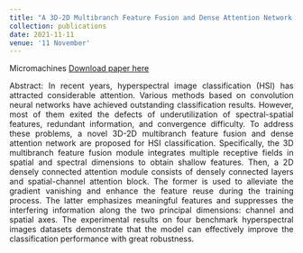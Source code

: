 ```yaml
---
title: "A 3D-2D Multibranch Feature Fusion and Dense Attention Network for Hyperspectral Image Classification"
collection: publications
date: 2021-11-11
venue: '11 November'
---
```

Micromachines
[Download paper here](https://www.mdpi.com/2072-666X/12/10/1271)

<div style="text-align: justify;">
Abstract: In recent years, hyperspectral image classification (HSI) has attracted considerable attention. Various methods based on convolution neural networks have achieved outstanding classification results. However, most of them exited the defects of underutilization of spectral-spatial features, redundant information, and convergence difficulty. To address these problems, a novel 3D-2D multibranch feature fusion and dense attention network are proposed for HSI classification. Specifically, the 3D multibranch feature fusion module integrates multiple receptive fields in spatial and spectral dimensions to obtain shallow features. Then, a 2D densely connected attention module consists of densely connected layers and spatial-channel attention block. The former is used to alleviate the gradient vanishing and enhance the feature reuse during the training process. The latter emphasizes meaningful features and suppresses the interfering information along the two principal dimensions: channel and spatial axes. The experimental results on four benchmark hyperspectral images datasets demonstrate that the model can effectively improve the classification performance with great robustness.
</div>


